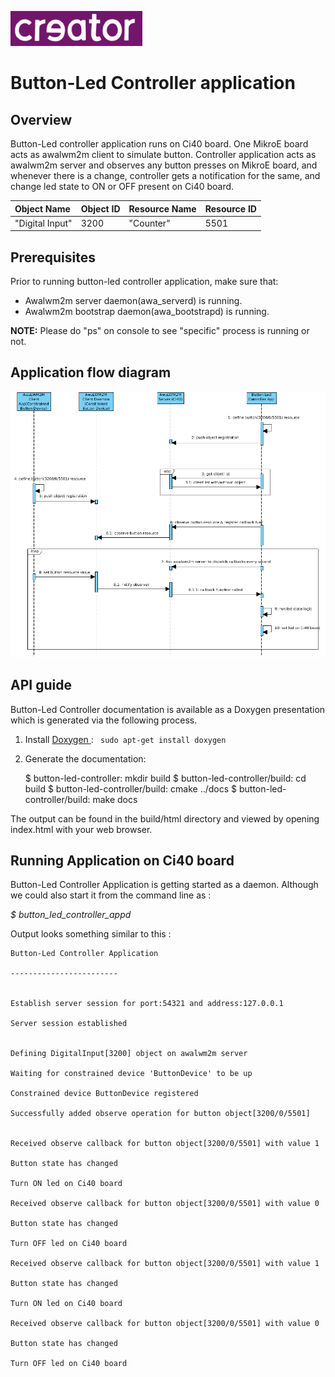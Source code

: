 
![Creator logo](docs/creatorlogo.png)

# Button-Led Controller application

## Overview
Button-Led controller application runs on Ci40 board. One MikroE board acts as awalwm2m client to simulate button. Controller application acts as awalwm2m server and observes any button presses on MikroE board, and whenever there is a change, controller gets a notification for the same, and change led state to ON or OFF present on Ci40 board.

| Object Name     | Object ID      | Resource Name | Resource ID |
| :----           | :--------------| :-------------| :-----------|
| "Digital Input" | 3200           | "Counter"      | 5501        |

## Prerequisites
Prior to running button-led controller application, make sure that:
- Awalwm2m server daemon(awa_serverd) is running.
- Awalwm2m bootstrap daemon(awa_bootstrapd) is running.

**NOTE:** Please do "ps" on console to see "specific" process is running or not.

## Application flow diagram
![Button-Led Controller Sequence Diagram](docs/button-led-controller-seq-diag.png)

## API guide

Button-Led Controller documentation is available as a Doxygen presentation which is generated via the following process.

  1. Install [Doxygen ](http://www.stack.nl/~dimitri/doxygen/download.html): ```` sudo apt-get install doxygen````
  2. Generate the documentation:

        $ button-led-controller: mkdir build
        $ button-led-controller/build: cd build
        $ button-led-controller/build: cmake ../docs
        $ button-led-controller/build: make docs

The output can be found in the build/html directory and viewed by opening index.html with your web browser.

## Running Application on Ci40 board
Button-Led Controller Application is getting started as a daemon. Although we could also start it from the command line as :

*$ button_led_controller_appd*

Output looks something similar to this :
```
Button-Led Controller Application

------------------------


Establish server session for port:54321 and address:127.0.0.1

Server session established


Defining DigitalInput[3200] object on awalwm2m server

Waiting for constrained device 'ButtonDevice' to be up

Constrained device ButtonDevice registered

Successfully added observe operation for button object[3200/0/5501]


Received observe callback for button object[3200/0/5501] with value 1

Button state has changed

Turn ON led on Ci40 board

Received observe callback for button object[3200/0/5501] with value 0

Button state has changed

Turn OFF led on Ci40 board

Received observe callback for button object[3200/0/5501] with value 1

Button state has changed

Turn ON led on Ci40 board

Received observe callback for button object[3200/0/5501] with value 0

Button state has changed

Turn OFF led on Ci40 board
```
